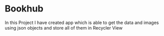 # Bookhub
In this Project I have created app which is able to get the data and images using json objects and store all of them in Recycler View  
